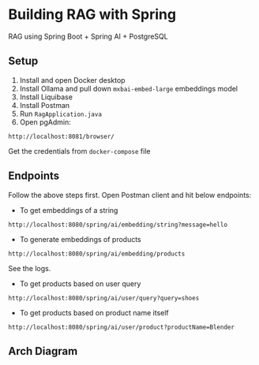 # Building RAG with Spring 
RAG using Spring Boot + Spring AI + PostgreSQL
## Setup
1. Install and open Docker desktop  
2. Install Ollama and pull down `mxbai-embed-large` embeddings model
3. Install Liquibase
4. Install Postman
5. Run `RagApplication.java`
6. Open pgAdmin:

```
http://localhost:8081/browser/
```
Get the credentials from `docker-compose` file
## Endpoints
Follow the above steps first. Open Postman client and hit below endpoints:
- To get embeddings of a string
```
http://localhost:8080/spring/ai/embedding/string?message=hello
```
- To generate embeddings of products
```
http://localhost:8080/spring/ai/embedding/products
```
See the logs. 
- To get products based on user query
```
http://localhost:8080/spring/ai/user/query?query=shoes
```
- To get products based on product name itself
```
http://localhost:8080/spring/ai/user/product?productName=Blender
```

## Arch Diagram
